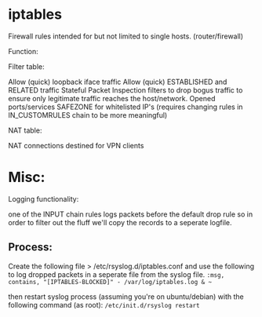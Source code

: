 # iptables
Firewall rules intended for but not limited to single hosts. (router/firewall)

Function:

Filter table:

Allow (quick) loopback iface traffic
Allow (quick) ESTABLISHED and RELATED traffic
Stateful Packet Inspection filters to drop bogus traffic to ensure only legitimate traffic reaches the host/network.
Opened ports/services
SAFEZONE for whitelisted IP's (requires changing rules in  IN_CUSTOMRULES chain to be more meaningful)

NAT table:

 NAT connections destined for VPN clients


# Misc:

Logging functionality:

one of the INPUT chain rules logs packets before the default drop rule so in order to filter out the fluff we'll copy the records to a seperate logfile.

## Process:

Create the following file > /etc/rsyslog.d/iptables.conf
and use the following to log dropped packets in a seperate file from the syslog file.
`
  :msg, contains, "[IPTABLES-BLOCKED]" - /var/log/iptables.log
    & ~
 `
 
then restart syslog process (assuming you're on ubuntu/debian) with the following command (as root):
` /etc/init.d/rsyslog restart
`
